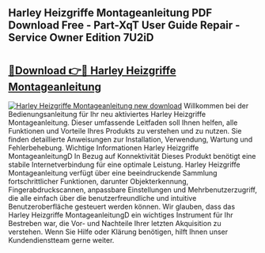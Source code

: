 ## Harley Heizgriffe Montageanleitung PDF Download Free - Part-XqT User Guide Repair - Service Owner Edition 7U2iD

# <h2><a href="http://df7b0a.blite.top/?on=Harley+Heizgriffe+Montageanleitung">🔗Download 👉🔴 Harley Heizgriffe Montageanleitung</a></h2>

[![Harley Heizgriffe Montageanleitung new download](https://i.imgur.com/lujVjoI.png)](http://df7b0a.blite.top/?on=Harley+Heizgriffe+Montageanleitung)
Willkommen bei der Bedienungsanleitung für Ihr neu aktiviertes Harley Heizgriffe Montageanleitung. Dieser umfassende Leitfaden soll Ihnen helfen, alle Funktionen und Vorteile Ihres Produkts zu verstehen und zu nutzen. Sie finden detaillierte Anweisungen zur Installation, Verwendung, Wartung und Fehlerbehebung. Wichtige Informationen Harley Heizgriffe MontageanleitungD In Bezug auf Konnektivität Dieses Produkt benötigt eine stabile Internetverbindung für eine optimale Leistung. Harley Heizgriffe Montageanleitung verfügt über eine beeindruckende Sammlung fortschrittlicher Funktionen, darunter Objekterkennung, Fingerabdruckscannen, anpassbare Einstellungen und Mehrbenutzerzugriff, die alle einfach über die benutzerfreundliche und intuitive Benutzeroberfläche gesteuert werden können. Wir glauben, dass das Harley Heizgriffe MontageanleitungD ein wichtiges Instrument für Ihr Bestreben war, die Vor- und Nachteile Ihrer letzten Akquisition zu verstehen. Wenn Sie Hilfe oder Klärung benötigen, hilft Ihnen unser Kundendienstteam gerne weiter.
